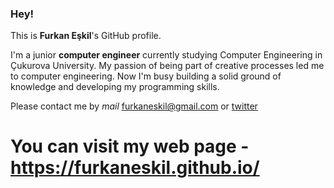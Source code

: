 ### Hey!

This is **Furkan Eşkil**'s GitHub profile.

I'm a junior **computer engineer** currently studying Computer Engineering in Çukurova University. My passion of being part of creative processes led me to computer engineering. Now I'm busy building a solid ground of knowledge and developing my programming skills.

Please contact me by *mail* furkaneskil@gmail.com or [twitter](https://twitter.com/furkan_eskil)

# You can visit my web page - https://furkaneskil.github.io/
